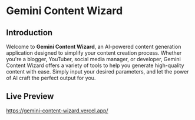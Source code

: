 # Gemini Content Wizard


## Introduction

Welcome to **Gemini Content Wizard**, an AI-powered content generation application designed to simplify your content creation process. Whether you're a blogger, YouTuber, social media manager, or developer, Gemini Content Wizard offers a variety of tools to help you generate high-quality content with ease. Simply input your desired parameters, and let the power of AI craft the perfect output for you.



## Live Preview 

https://gemini-content-wizard.vercel.app/


